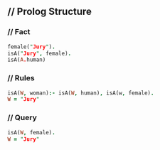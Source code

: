 ## // Prolog Structure

### // Fact
```prolog
female("Jury").
isA("Jury", female).
isA(A.human)
```

### // Rules
```prolog
isA(W, woman):- isA(W, human), isA(w, female).
W = "Jury"
```

### // Query
```prolog
isA(W, female).
W = "Jury"
```
